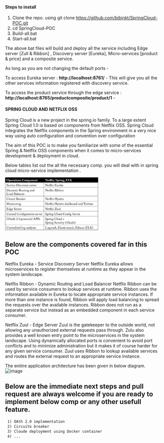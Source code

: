 <h4>Steps to install</h4>

1)	Clone the repo. using git clone https://github.com/bibinkt/SpringCloud-POC.git <br>
2)	cd SpringCloud-POC <br>
3)	Build-all.bat <br>
4)	Start-all.bat <br>

The above bat files will build and deploy all the service including  Edge server [Zull & Ribbon] , Discovery 
server [Eureka], Micro-services [product & price] and a composite service.

As long as you are not changing the default ports -

To access Eureka server : <b>http://localhost:8761/</b>  - This will give you all the other services information 
registered with discovery service.

To access  the product service through the edge service : <b>http://localhost:8765/productcomposite/product/1</b> - 


<h4>SPRING CLOUD AND NETFLIX OSS</h4>

  Spring Cloud is a new project in the spring.io family. To a large extent Spring Cloud 1.0 is based on 
  components from Netflix OSS. Spring Cloud integrates the Netflix components in the Spring environment 
  in a very nice way using auto configuration and convention over configuration
  
  The aim of this POC is to make you familiarize with some of the essential Spring & Netflix OSS 
  components when it comes to micro-services development & deployment in cloud.


  Below tables list out the all the necessary comp. you will deal with in spring cloud micro-service 
  implementation . 
  
  <img src="https://github.com/bibinkt/SpringCloud-POC/raw/master/mapping-table.png" width="60%" class="changed_alt changed">

  Below are the components covered far in this POC
  -------------------------------------------------------------

  Netflix Eureka - Service Discovery Server Netflix Eureka allows microservices to register themselves 
                   at runtime as they appear in the system landscape.

  Netflix Ribbon - Dynamic Routing and Load Balancer Netflix Ribbon can be used by service consumers to lookup 
                   services at runtime. Ribbon uses the information available in Eureka to locate appropriate 
                   service instances. If more than one instance is found, Ribbon will apply load balancing to 
                   spread the requests over the available instances. Ribbon does not run as a separate service 
                   but instead as an embedded component in each service consumer.

  Netflix Zuul -  Edge Server Zuul is the gatekeeper to the outside world, not allowing any 
                  unauthorized external requests pass through. Zulu also provides a well known entry point to
                  the microservices in the system landscape. Using dynamically allocated ports is convenient to 
                  avoid port conflicts and to minimize administration but it makes it of course harder for any 
                  given service consumer. Zuul uses Ribbon to lookup available services and routes the external 
                  request to an appropriate service instance.
   
   The enitire application architecture has been given in below diagram.
   ![image](https://github.com/bibinkt/SpringCloud-POC/blob/master/SpringCloud.JPEG)
   
   Below are the immediate next steps and pull request are always welcome if you are ready to implement below comp 
   or any other usefull feature.
   -------------------------------------------------
     1) OAth 2.0 implementation
     2) Circuite breaker
     3) Cloude deployment using Docker container
     4) ...
   
   
   
   
   
   
   
   
   
   
   
   
                     
                     














